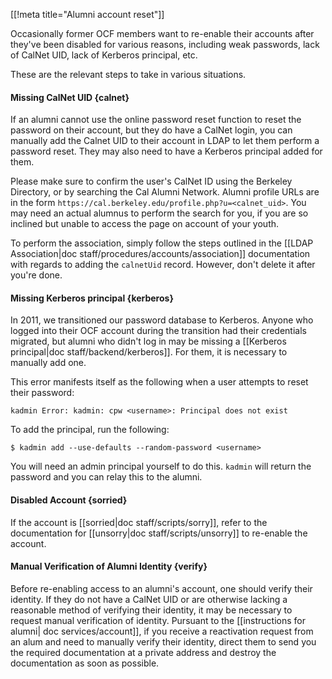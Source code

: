 [[!meta title="Alumni account reset"]]

Occasionally former OCF members want to re-enable their accounts after
they've been disabled for various reasons, including weak passwords,
lack of CalNet UID, lack of Kerberos principal, etc.

These are the relevant steps to take in various situations.

#### Missing CalNet UID {calnet}

If an alumni cannot use the online password reset function to reset the
password on their account, but they do have a CalNet login, you can manually
add the Calnet UID to their account in LDAP to let them perform a password
reset. They may also need to have a Kerberos principal added for them.

Please make sure to confirm the user's CalNet ID using the Berkeley Directory,
or by searching the Cal Alumni Network. Alumni profile URLs are in the form
`https://cal.berkeley.edu/profile.php?u=<calnet_uid>`. You may need an
actual alumnus to perform the search for you, if you are so inclined but
unable to access the page on account of your youth.

To perform the association, simply follow the steps outlined in the
[[LDAP Association|doc staff/procedures/accounts/association]] documentation
with regards to adding the `calnetUid` record. However, don't delete it after
you're done.

#### Missing Kerberos principal {kerberos}

In 2011, we transitioned our password database to Kerberos. Anyone who
logged into their OCF account during the transition had their credentials
migrated, but alumni who didn't log in may be missing a
[[Kerberos principal|doc staff/backend/kerberos]]. For them, it is necessary
to manually add one.

This error manifests itself as the following when a user attempts to reset
their password:

    kadmin Error: kadmin: cpw <username>: Principal does not exist

To add the principal, run the following:

    $ kadmin add --use-defaults --random-password <username>

You will need an admin principal yourself to do this. `kadmin` will return the
password and you can relay this to the alumni.

#### Disabled Account {sorried}

If the account is [[sorried|doc staff/scripts/sorry]], refer to the documentation
for [[unsorry|doc staff/scripts/unsorry]] to re-enable the account.

#### Manual Verification of Alumni Identity {verify}

Before re-enabling access to an alumni's account, one should verify their identity.
If they do not have a CalNet UID or are otherwise lacking a reasonable method of
verifying their identity, it may be necessary to request manual verification of
identity. Pursuant to the [[instructions for alumni| doc services/account]], if
you receive a reactivation request from an alum and need to manually verify their
identity, direct them to send you the required documentation at a private address
and destroy the documentation as soon as possible.
